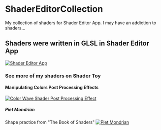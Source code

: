 # ShaderEditorCollection
My collection of shaders for Shader Editor App. I may have an addiction to shaders...

## Shaders were written in GLSL in Shader Editor App
[![Shader Editor App](https://github.com/markusfisch/ShaderEditor/blob/master/app/src/debug/res/mipmap-hdpi/ic_launcher.png?raw=true)](https://play.google.com/store/apps/details?id=de.markusfisch.android.shadereditor&hl=en_US "Shader Editor")

### See more of my shaders on Shader Toy

#### Manipulating Colors Post Processing Effects
[![Color Wave Shader Post Processing Effect](/images/colorwave.png)](https://www.shadertoy.com/view/Wlt3zS "Color wave")

##### Piet Mondrian
Shape practice from "The Book of Shaders"
[![Piet Mondrian](/images/colorwave.png)](https://www.shadertoy.com/view/tsy3Rh "Piet Mondrian")

